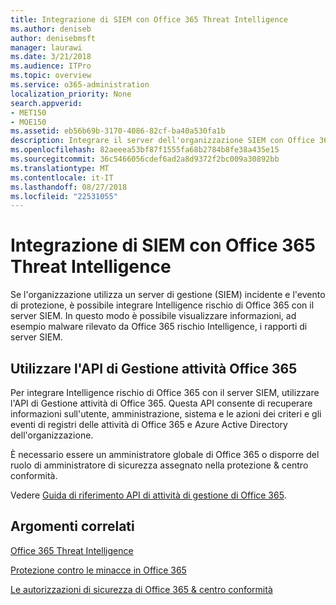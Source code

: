 ```yaml
---
title: Integrazione di SIEM con Office 365 Threat Intelligence
ms.author: deniseb
author: denisebmsft
manager: laurawi
ms.date: 3/21/2018
ms.audience: ITPro
ms.topic: overview
ms.service: o365-administration
localization_priority: None
search.appverid:
- MET150
- MOE150
ms.assetid: eb56b69b-3170-4086-82cf-ba40a530fa1b
description: Integrare il server dell'organizzazione SIEM con Office 365 rischio Intelligence utilizzando l'API di gestione di Office 365 attività.
ms.openlocfilehash: 82aeeea53bf87f1555fa68b2784b8fe38a435e15
ms.sourcegitcommit: 36c5466056cdef6ad2a8d9372f2bc009a30892bb
ms.translationtype: MT
ms.contentlocale: it-IT
ms.lasthandoff: 08/27/2018
ms.locfileid: "22531055"
---
```

# <a name="siem-integration-with-office-365-threat-intelligence"></a>Integrazione di SIEM con Office 365 Threat Intelligence

Se l'organizzazione utilizza un server di gestione (SIEM) incidente e l'evento di protezione, è possibile integrare Intelligence rischio di Office 365 con il server SIEM. In questo modo è possibile visualizzare informazioni, ad esempio malware rilevato da Office 365 rischio Intelligence, i rapporti di server SIEM.
  
## <a name="use-the-office-365-activity-management-api"></a>Utilizzare l'API di Gestione attività Office 365

Per integrare Intelligence rischio di Office 365 con il server SIEM, utilizzare l'API di Gestione attività di Office 365. Questa API consente di recuperare informazioni sull'utente, amministrazione, sistema e le azioni dei criteri e gli eventi di registri delle attività di Office 365 e Azure Active Directory dell'organizzazione. 
  
È necessario essere un amministratore globale di Office 365 o disporre del ruolo di amministratore di sicurezza assegnato nella protezione &amp; centro conformità.
  
Vedere [Guida di riferimento API di attività di gestione di Office 365](https://msdn.microsoft.com/en-us/office-365/office-365-management-activity-api-reference).
  
## <a name="related-topics"></a>Argomenti correlati

[Office 365 Threat Intelligence](office-365-ti.md)
  
[Protezione contro le minacce in Office 365](protect-against-threats.md)
  
[Le autorizzazioni di sicurezza di Office 365 &amp; centro conformità](permissions-in-the-security-and-compliance-center.md)
  

